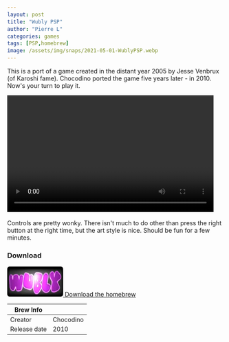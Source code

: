 ```yaml
---
layout: post
title: "Wubly PSP"
author: "Pierre L"
categories: games
tags: [PSP,homebrew]
image: /assets/img/snaps/2021-05-01-WublyPSP.webp
---
```


This is a port of a game created in the distant year 2005 by Jesse Venbrux (of Karoshi fame). Chocodino ported the game five years later - in 2010. Now's your turn to play it.

<video class="center" width="480" height="272" controls>
	<source type="video/mp4" src="https://github.com/PSP-Archive/PSP-Archive.github.io/raw/gh-pages/assets/video/2021-05-01-WublyPSP.mp4">
</video>

Controls are pretty wonky. There isn't much to do other than press the right button at the right time, but the art style is nice. Should be fun for a few minutes.

### Download

<p class="download-btn">
    <a href="https://archive.org/download/wubly-psp.-7z/Wubly%20PSP.7z">
	<img border="0" alt="Download the homebrew" src="/assets/img/icon0/2021-05-01-WublyPSP.webp" width="130" height="70">
	Download the homebrew
	</a>
</p>

| Brew Info    |             |
|--------------|-------------|
| Creator      | Chocodino |
| Release date | 2010 |
